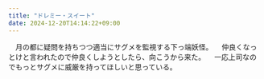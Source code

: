 ```yaml
---
title: "ドレミー・スイート"
date: 2024-12-20T14:14:22+09:00
---
```

　月の都に疑問を持ちつつ適当にサグメを監視する下っ端妖怪。
　仲良くなっとけと言われたので仲良くしようとしたら、向こうから来た。
　一応上司なのでもっとサグメに威厳を持ってほしいと思っている。
